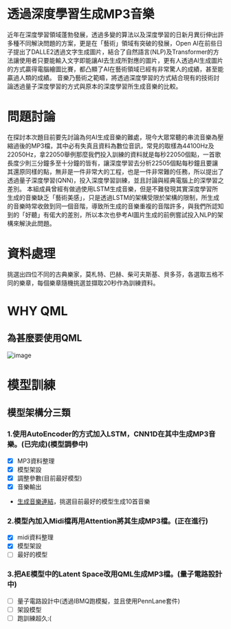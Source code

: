 # 透過深度學習生成MP3音樂

近年在深度學習領域蓬勃發展，透過多變的算法以及深度學習的日新月異衍伸出許多種不同解決問題的方案，更是在「藝術」領域有突破的發展，Open AI在前些日子提出了DALLE2透過文字生成圖片，結合了自然語言(NLP)及Transformer的方法讓使用者只要能輸入文字即能讓AI去生成所對應的圖片，更有人透過AI生成圖片的方式贏得電腦繪圖比賽，都凸顯了AI在藝術領域已經有非常驚人的成績，甚至能贏過人類的成績。
    音樂乃藝術之範疇，將透過深度學習的方式結合現有的技術討論透過量子深度學習的方式與原本的深度學習所生成音樂的比較。
# 問題討論

在探討本次題目前要先討論為何AI生成音樂的難處，現今大眾常聽的串流音樂為壓縮過後的MP3檔，其中必有失真且資料為數位音訊，常見的取樣為44100Hz及22050Hz，拿22050舉例那麼我們投入訓練的資料就是每秒22050個點，一首歌長度少則三分鐘多至十分鐘的皆有，讓深度學習去分析22505個點每秒鐘且要讓其還原同樣的點，無非是一件非常大的工程，也是一件非常難的任務，所以提出了透過量子深度學習(QNN)，投入深度學習訓練，並且討論與經典電腦上的深學習之差別。
本組成員曾經有做過使用LSTM生成音樂，但是不難發現其實深度學習所生成的音樂缺乏「藝術美感」，只是透過LSTM的架構受限於架構的限制，所生成的音樂時常收斂到同一個音階，導致所生成的音樂重複的音階許多，與我們所認知到的「好聽」有偌大的差別，所以本次也參考AI圖片生成的前例嘗試投入NLP的架構來解決此問題。

# 資料處理

挑選出四位不同的古典樂家，莫札特、巴赫、柴可夫斯基、貝多芬，各選取五格不同的樂章，每個樂章隨機挑選並擷取20秒作為訓練資料。

# WHY QML
## 為甚麼要使用QML
![image](https://user-images.githubusercontent.com/75330475/206336853-6c7f210c-ecd9-46f6-948d-0317cd11b1a2.png)


# 模型訓練
## 模型架構分三類
### 1.使用AutoEncoder的方式加入LSTM，CNN1D在其中生成MP3音樂。(已完成)(模型調參中) 
- [x] MP3資料整理
- [x] 模型架設
- [x] 調整參數(目前最好模型)
- [x] 音樂輸出
*   [生成音樂連結](https://drive.google.com/drive/folders/185Vhm6fO4SWUI3Z4D_VEUX-vFGxXSJ0a?usp=sharing)，挑選目前最好的模型生成10首音樂
### 2.模型內加入Midi檔再用Attention將其生成MP3檔。(正在進行)
- [x] midi資料整理
- [x] 模型架設
- [ ] 最好的模型
### 3.把AE模型中的Latent Space改用QML生成MP3檔。(量子電路設計中)
- [ ] 量子電路設計中(透過IBMQ跑模擬，並且使用PennLane套件)
- [ ] 架設模型
- [ ] 跑訓練超久:(  
